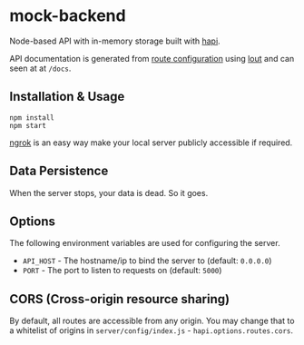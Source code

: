 # mock-backend

Node-based API with in-memory storage built with [hapi][hapi-url].

API documentation is generated from [route configuration][route-config-url]
using [lout][lout-url] and can seen at at `/docs`.

## Installation & Usage

```
npm install
npm start
```

[ngrok][ngrok-url] is an easy way make your local server publicly accessible if
required.

## Data Persistence

When the server stops, your data is dead. So it goes.

## Options

The following environment variables are used for configuring the server.

- `API_HOST` - The hostname/ip to bind the server to (default: `0.0.0.0`)
- `PORT` - The port to listen to requests on (default: `5000`)

## CORS (Cross-origin resource sharing)

By default, all routes are accessible from any origin. You may change that to a
whitelist of origins in `server/config/index.js` - `hapi.options.routes.cors`.
 
[ngrok-url]: https://ngrok.com/
[hapi-url]: http://hapijs.com/
[lout-url]: https://www.npmjs.com/package/lout
[route-config-url]: http://hapijs.com/tutorials/routing#config
